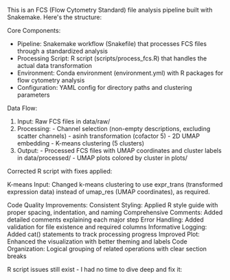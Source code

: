   This is an FCS (Flow Cytometry Standard) file analysis pipeline built with Snakemake. Here's the structure:

  Core Components:

  - Pipeline: Snakemake workflow (Snakefile) that processes FCS files through a standardized analysis        
  - Processing Script: R script (scripts/process_fcs.R) that handles the actual data transformation
  - Environment: Conda environment (environment.yml) with R packages for flow cytometry analysis
  - Configuration: YAML config for directory paths and clustering parameters

  Data Flow:

  1. Input: Raw FCS files in data/raw/
  2. Processing:
    - Channel selection (non-empty descriptions, excluding scatter channels)
    - asinh transformation (cofactor 5)
    - 2D UMAP embedding
    - K-means clustering (5 clusters)
  3. Output:
    - Processed FCS files with UMAP coordinates and cluster labels in data/processed/
    - UMAP plots colored by cluster in plots/


Corrected R script with fixes applied:

K-means Input: Changed k-means clustering to use expr_trans (transformed expression data) instead of umap_res (UMAP coordinates), as required.

Code Quality Improvements:
Consistent Styling: Applied R style guide with proper spacing, indentation, and naming
Comprehensive Comments: Added detailed comments explaining each major step
Error Handling: Added validation for file existence and required columns
Informative Logging: Added cat() statements to track processing progress
Improved Plot: Enhanced the visualization with better theming and labels
Code Organization: Logical grouping of related operations with clear section breaks


R script issues still exist - I had no time to dive deep and fix it:



  
